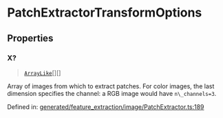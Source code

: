 # PatchExtractorTransformOptions

## Properties

### X?

> [`ArrayLike`](../types/ArrayLike.md)[][]

Array of images from which to extract patches. For color images, the last dimension specifies the channel: a RGB image would have `n\_channels=3`.

Defined in:  [generated/feature\_extraction/image/PatchExtractor.ts:189](https://github.com/transitive-bullshit/scikit-learn-ts/blob/92ab806/packages/sklearn/src/generated/feature_extraction/image/PatchExtractor.ts#L189)
